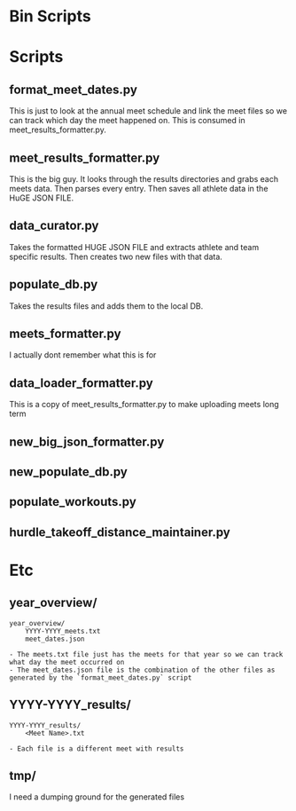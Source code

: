 # Bin Scripts

# Scripts
## format_meet_dates.py
This is just to look at the annual meet schedule and link the meet files so we can track which day the meet happened on. This is consumed in meet_results_formatter.py.

## meet_results_formatter.py
This is the big guy. It looks through the results directories and grabs each meets data. Then parses every entry. Then saves all athlete data in the HuGE JSON FILE.

## data_curator.py
Takes the formatted HUGE JSON FILE and extracts athlete and team specific results. Then creates two new files with that data.

## populate_db.py
Takes the results files and adds them to the local DB.

## meets_formatter.py
I actually dont remember what this is for

## data_loader_formatter.py
This is a copy of meet_results_formatter.py to make uploading meets long term



## new_big_json_formatter.py
## new_populate_db.py
## populate_workouts.py
## hurdle_takeoff_distance_maintainer.py


# Etc

## year_overview/
```
year_overview/
    YYYY-YYYY_meets.txt
    meet_dates.json
```
    - The meets.txt file just has the meets for that year so we can track what day the meet occurred on
    - The meet_dates.json file is the combination of the other files as generated by the `format_meet_dates.py` script

## YYYY-YYYY_results/
```
YYYY-YYYY_results/
    <Meet Name>.txt
```
    - Each file is a different meet with results

## tmp/
I need a dumping ground for the generated files
